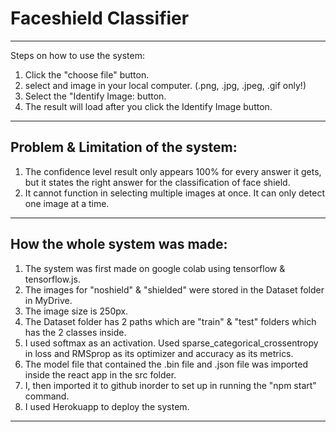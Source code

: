 # Faceshield Classifier

--------------------------------------------------------------------------------
Steps on how to use the system:

  1. Click the "choose file" button.
  2. select and image in your local computer. (.png, .jpg, .jpeg, .gif only!)
  3. Select the "Identify Image: button.
  4. The result will load after you click the Identify Image button.
---------------------------------------------------------------------------------

## Problem & Limitation of the system:

  1. The confidence level result only appears 100% for every answer it gets, but it states the right answer for the classification of face shield.
  2. It cannot function in selecting multiple images at once. It can only detect one image at a time.
 
---------------------------------------------------------------------------------
 
 ## How the whole system was made:
 
  1. The system was first made on google colab using tensorflow & tensorflow.js.
  2. The images for "noshield" & "shielded" were stored in the Dataset folder in MyDrive.
  3. The image size is 250px.
  4. The Dataset folder has 2 paths which are "train" & "test" folders which has the 2 classes inside.
  5. I used softmax as an activation. Used sparse_categorical_crossentropy in loss and RMSprop as its optimizer and accuracy as its metrics.
  6. The model file that contained the .bin file and .json file was imported inside the react app in the src folder.
  7. I, then imported it to github inorder to set up in running the "npm start" command.
  8. I used Herokuapp to deploy the system.

----------------------------------------------------------------------------------
